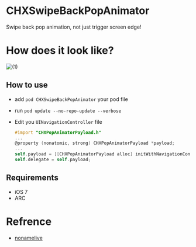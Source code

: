 # CHXSwipeBackPopAnimator
Swipe back pop animation, not just trigger screen edge!

# How does it look like?

![(1)](https://github.com/showmecode/CHXSwipeBackPopAnimator/blob/master/images/1.gif)

## How to use

- add `pod CHXSwipeBackPopAnimator` your pod file
- run `pod update --no-repo-update --verbose`
- Edit you `UINavigationController` file
	
	```Objective-c
	#import "CHXPopAnimatorPayload.h"
	...
	@property (nonatomic, strong) CHXPopAnimatorPayload *payload;
	...
	self.payload = [[CHXPopAnimatorPayload alloc] initWithNavigationController:self];
    self.delegate = self.payload;
	```

## Requirements

- iOS 7
- ARC

# Refrence
	
- [nonamelive](https://github.com/nonamelive/SloppySwiper)
